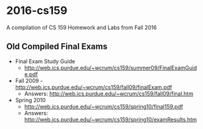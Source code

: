 # 2016-cs159
A compilation of CS 159 Homework and Labs from Fall 2016

## Old Compiled Final Exams
* Final Exam Study Guide
   * http://web.ics.purdue.edu/~wcrum/cs159/summer09/FinalExamGuide.pdf
* Fall 2009 -http://web.ics.purdue.edu/~wcrum/cs159/fall09/finalExam.pdf
   * Answers: http://web.ics.purdue.edu/~wcrum/cs159/fall09/final.htm
* Spring 2010
   * http://web.ics.purdue.edu/~wcrum/cs159/spring10/final159.pdf
   * Answers: http://web.ics.purdue.edu/~wcrum/cs159/spring10/examResults.htm

